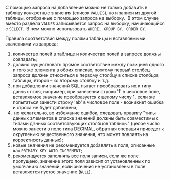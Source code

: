 С помощью запроса на добавление можно не только добавить в таблицу конкретные значения (список `VALUES`), но и записи из другой таблицы, отобранные с помощью запроса на выборку.  В этом случае вместо раздела `VALUES` записывается запрос на выборку, начинающийся с `SELECT`.  В нем можно использовать `WHERE, GROUP BY, ORDER BY`.

Правила соответствия между полями таблицы и вставляемыми значениями из запроса:

1. количество полей в таблице и количество полей в запросе должны совпадать;
2. должно существовать прямое соответствие между позицией одного и того же элемента в обоих списках, поэтому первый столбец запроса должен относиться к первому столбцу в списке столбцов таблицы, второй – ко второму столбцу и т.д.
3. при добавлении значений SQL пытает преобразовать их к типу данных поля, например, при занесении строки '1' в числовое поле, вставляемое значение преобразуется к целому числу 1, если же попытаться занести строку 'ab' в числовое поле - возникнет ошибка и строка не будет добавлена;
4.  но желательно, во избежание ошибок, следовать правилу "типы данных элементов в списке значений должны быть совместимы с типами данных соответствующих столбцов таблицы" (целое число можно занести в поле типа DECIMAL, обратная операция приведет к округлению вещественного значения, что может повлиять на корректность данных);
5. новые значения не рекомендуется добавлять в поля, описанные как `PRIMARY KEY AUTO_INCREMENT;`
6. рекомендуется заполнять все поля записи, если же поле пропущено, значение этого поля зависит от установленных по умолчанию значений, если значения не установлены в поле вставляется пустое значение (`NULL`).